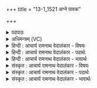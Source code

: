 +++
title = "13-1_1521 अग्ने पावक"

+++
<details><summary>पदपाठः</summary>

अ꣡ग्ने꣢꣯। पा꣣वक। रोचि꣡षा꣢। म꣣न्द्र꣡या꣢। दे꣣व। जिह्व꣡या꣢। आ। दे꣣वा꣢न्। व꣣क्षि। य꣡क्षि꣢꣯। च꣣। १५२१।
</details>

<details><summary>अधिमन्त्रम् (VC)</summary>

- अग्निः
- वसूयव आत्रेयाः
- गायत्री
- षड्जः
</details>

<details><summary>हिन्दी : आचार्य रामनाथ वेदालंकार - विषयः</summary>

प्रथम ऋचा में जगदीश्वर और आचार्य से प्रार्थना करते हैं।
</details>

<details><summary>हिन्दी : आचार्य रामनाथ वेदालंकार - पदार्थः</summary>

पदार्थान्वय -  हे (पावक) पवित्रताकारक, (देव) प्रकाशक (अग्ने) अग्रनायक जगदीश्वर व विद्वान् आचार्य ! आप (रोचिषा) तेजोमय, (मन्द्रया) आनन्दप्रद (जिह्वया) वेद-वाणी के द्वारा,हमारे अन्दर (देवान्) दिव्य गुण (आ वक्षि) लाओ, (यक्षि च) और हमारे उपासना-यज्ञ वा शिक्षा-यज्ञ को सफल करो ॥१॥
</details>

<details><summary>हिन्दी : आचार्य रामनाथ वेदालंकार - भावार्थः</summary>

भावार्थ -  वेदवाणी के माध्यम से परमेश्वर की उपासना करने से हृदय पवित्र होता है और गुरुमुख से वेदार्थ का अध्ययन करने से शिक्षा सफल होती है ॥१॥
</details>

<details><summary>संस्कृत : आचार्य रामनाथ वेदालंकार - विषयः</summary>

तत्रादौ जगदीश्वरमाचार्यं च प्रार्थयते।
</details>

<details><summary>संस्कृत : आचार्य रामनाथ वेदालंकार - पदार्थः</summary>

पदार्थान्वय -  हे (पावक) पवित्रताकारक, (देव) प्रकाशक (अग्ने) अग्रनायक जगदीश्वर विद्वन् आचार्य वा ! त्वम् (रोचिषा) तेजस्विन्या (मन्द्रया) आनन्दप्रदया (जिह्वया) वेदवाचा।[जिह्वेति वाङ्नाम। निघं० १।११।]अस्मासु (देवान्) दिव्यगुणान् (आ वक्षि) आवह, (यक्षि च) अस्माकम् उपासनायज्ञं शिक्षायज्ञं वा सफलय च ॥१॥२
</details>

<details><summary>संस्कृत : आचार्य रामनाथ वेदालंकार - भावार्थः</summary>

भावार्थ -  वेदवाङ्माध्यमेन परमेश्वरोपासनया हृदयं पवित्रं जायते,गुरुमुखाद् वेदार्थाध्ययनेन च शिक्षा सफला भवति ॥१॥
</details>